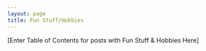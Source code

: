 ```yaml
---
layout: page
title: Fun Stuff/Hobbies
---
```


[Enter Table of Contents for posts with Fun Stuff & Hobbies Here]